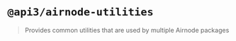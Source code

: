# `@api3/airnode-utilities`

> Provides common utilities that are used by multiple Airnode packages
